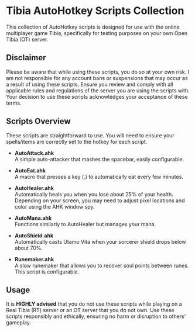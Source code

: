 # Tibia AutoHotkey Scripts Collection

This collection of AutoHotkey scripts is designed for use with the online multiplayer game Tibia, specifically for testing purposes on your own Open Tibia (OT) server.

## **Disclaimer**
Please be aware that while using these scripts, you do so at your own risk. I am not responsible for any account bans or suspensions that may occur as a result of using these scripts. Ensure you review and comply with all applicable rules and regulations of the server you are using the scripts with. Your decision to use these scripts acknowledges your acceptance of these terms.

## Scripts Overview
These scripts are straightforward to use. You will need to ensure your spells/items are correctly set to the hotkey for each script.

- **AutoAttack.ahk**  
  A simple auto-attacker that mashes the spacebar, easily configurable.

- **AutoEat.ahk**  
  A macro that presses a key (.) to automatically eat every few minutes.

- **AutoHealer.ahk**  
  Automatically heals you when you lose about 25% of your health. Depending on your screen, you may need to adjust pixel locations and color using the AHK window spy.

- **AutoMana.ahk**  
  Functions similarly to AutoHealer but manages your mana.

- **AutoShield.ahk**  
  Automatically casts Utamo Vita when your sorcerer shield drops below about 70%.

- **Runemaker.ahk**  
  A slow runemaker that allows you to recover soul points between runes. This script is configurable.

## Usage
It is **HIGHLY advised** that you do not use these scripts while playing on a Real Tibia (RT) server or an OT server that you do not own. Use these scripts responsibly and ethically, ensuring no harm or disruption to others' gameplay.

